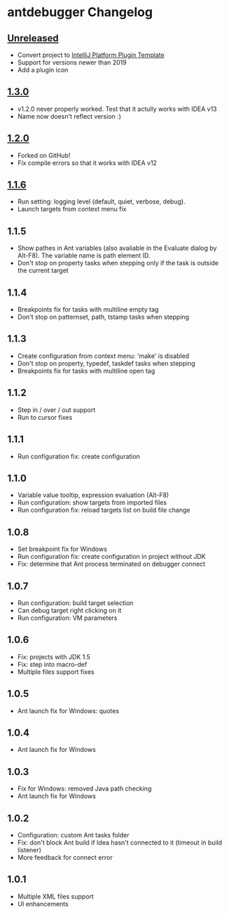 <!-- Keep a Changelog guide -> https://keepachangelog.com -->

# antdebugger Changelog

## [Unreleased]
- Convert project to [IntelliJ Platform Plugin Template](https://github.com/JetBrains/intellij-platform-plugin-template)
- Support for versions newer than 2019
- Add a plugin icon

## [1.3.0]
- v1.2.0 never properly worked. Test that it actully works with IDEA v13
- Name now doesn't reflect version :) 

## [1.2.0]
- Forked on GitHub!
- Fix compile errors so that it works with IDEA v12

## [1.1.6]
- Run setting: logging level (default, quiet, verbose, debug).
- Launch targets from context menu fix

## 1.1.5
- Show pathes in Ant variables (also avaliable in the Evaluate dialog by Alt-F8). The variable name is path element ID.
- Don't stop on property tasks when stepping only if the task is outside the current target

## 1.1.4
- Breakpoints fix for tasks with multiline empty tag
- Don't stop on patternset, path, tstamp tasks when stepping

## 1.1.3
- Create configuration from context menu: 'make' is disabled
- Don't stop on property, typedef, taskdef tasks when stepping
- Breakpoints fix for tasks with multiline open tag

## 1.1.2
- Step in / over / out support
- Run to cursor fixes

## 1.1.1
- Run configuration fix: create configuration

## 1.1.0
- Variable value tooltip, expression evaluation (Alt-F8)
- Run configuration: show targets from imported files
- Run configuration fix: reload targets list on build file change

## 1.0.8
- Set breakpoint fix for Windows
- Run configuration fix: create configuration in project without JDK
- Fix: determine that Ant process terminated on debugger connect

## 1.0.7
- Run configuration: build target selection
- Can debug target right clicking on it
- Run configuration: VM parameters

## 1.0.6
- Fix: projects with JDK 1.5
- Fix: step into macro-def
- Multiple files support fixes

## 1.0.5
- Ant launch fix for Windows: quotes

## 1.0.4
- Ant launch fix for Windows

## 1.0.3
- Fix for Windows: removed Java path checking
- Ant launch fix for Windows

## 1.0.2
- Configuration: custom Ant tasks folder
- Fix: don't block Ant build if Idea hasn't connected to it (timeout in build listener)
- More feedback for connect error

## 1.0.1
- Multiple XML files support
- UI enhancements

[Unreleased]: https://github.com/opticyclic/antdebugger/compare/50658ae083df244726aa9b663682a1abf0bdc17a...HEAD
[1.3.0]: https://github.com/opticyclic/antdebugger/compare/80911c140195d330488e37582675255381076e02..50658ae083df244726aa9b663682a1abf0bdc17a
[1.2.0]: https://github.com/opticyclic/antdebugger/compare/ec4b231c8ba086744ff991ceb5e5859e8931040c..80911c140195d330488e37582675255381076e02
[1.1.6]: https://plugins.jetbrains.com/plugin/4526-ant-debugger

